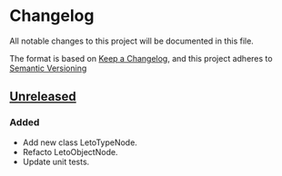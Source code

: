 # Changelog

All notable changes to this project will be documented in this file.

The format is based on [Keep a Changelog](https://keepachangelog.com/en/1.0.0/),
and this project adheres to [Semantic Versioning](https://semver.org/spec/v2.0.0.html)

## [Unreleased]

### Added

- Add new class LetoTypeNode.
- Refacto LetoObjectNode.
- Update unit tests.

[unreleased]: https://github.com/ditrit/leto-module-client/blob/main/changelog.md#unreleased

